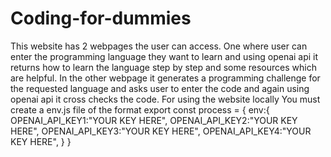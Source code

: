 # Coding-for-dummies
This website has 2 webpages the user can access.
One where user can enter the programming language they want to learn and using openai api it returns how to learn the language step by step and some resources which are helpful. 
In the other webpage it generates a programming challenge for the requested language and asks user to enter the code and again using openai api it cross checks the code.
For using the website locally You must create a env.js file of the format export const process = { env:{ OPENAI_API_KEY1:"YOUR KEY HERE", OPENAI_API_KEY2:"YOUR KEY HERE", OPENAI_API_KEY3:"YOUR KEY HERE", OPENAI_API_KEY4:"YOUR KEY HERE", } }
